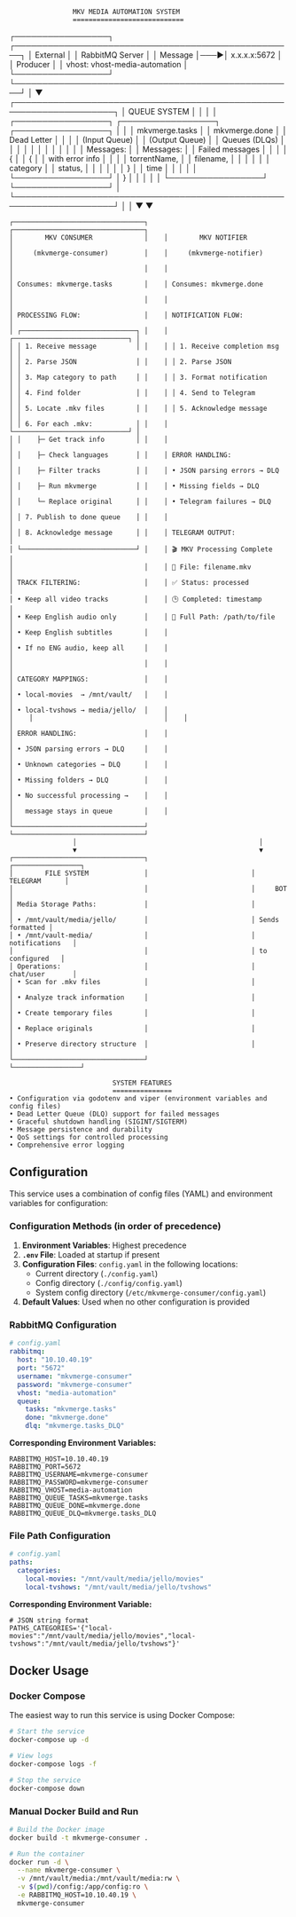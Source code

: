                     MKV MEDIA AUTOMATION SYSTEM
                    ============================

┌─────────────────┐    ┌───────────────────────────────────────────────────┐
│   External      │    │                RabbitMQ Server                    │
│   Message       │───▶│                x.x.x.x:5672                       │
│   Producer      │    │         vhost: vhost-media-automation             │
└─────────────────┘    └───────────────────────────────────────────────────┘
                                              │
                                              ▼
         ┌────────────────────────────────────────────────────────────────────┐
         │                        QUEUE SYSTEM                                │
         │                                                                    │
         │ ┌─────────────────┐    ┌─────────────────┐    ┌─────────────────┐  │
         │ │ mkvmerge.tasks  │    │  mkvmerge.done  │    │ Dead Letter     │  │
         │ │ (Input Queue)   │    │ (Output Queue)  │    │ Queues (DLQs)   │  │
         │ │                 │    │                 │    │                 │  │
         │ │ Messages:       │    │ Messages:       │    │ Failed messages │  │
         │ │ {               │    │ {               │    │ with error info │  │
         │ │   torrentName,  │    │   filename,     │    │                 │  │
         │ │   category      │    │   status,       │    │                 │  │
         │ │ }               │    │   time          │    │                 │  │
         │ └─────────────────┘    │ }               │    │                 │  │
         │                        └─────────────────┘    └─────────────────┘  │
         └────────────────────────────────────────────────────────────────────┘
                    │                              │
                    ▼                              ▼
    
    ┌─────────────────────────────────┐    ┌─────────────────────────────────┐
    │        MKV CONSUMER             │    │        MKV NOTIFIER             │
    │     (mkvmerge-consumer)         │    │     (mkvmerge-notifier)         │
    │                                 │    │                                 │
    │ Consumes: mkvmerge.tasks        │    │ Consumes: mkvmerge.done         │
    │                                 │    │                                 │
    │ PROCESSING FLOW:                │    │ NOTIFICATION FLOW:              │
    │ ┌─────────────────────────────┐ │    │ ┌─────────────────────────────┐ │
    │ │ 1. Receive message          │ │    │ │ 1. Receive completion msg   │ │
    │ │ 2. Parse JSON               │ │    │ │ 2. Parse JSON               │ │
    │ │ 3. Map category to path     │ │    │ │ 3. Format notification      │ │
    │ │ 4. Find folder              │ │    │ │ 4. Send to Telegram         │ │
    │ │ 5. Locate .mkv files        │ │    │ │ 5. Acknowledge message      │ │
    │ │ 6. For each .mkv:           │ │    │ └─────────────────────────────┘ │
    │ │    ├─ Get track info        │ │    │                                 │
    │ │    ├─ Check languages       │ │    │ ERROR HANDLING:                 │
    │ │    ├─ Filter tracks         │ │    │ • JSON parsing errors → DLQ     │
    │ │    ├─ Run mkvmerge          │ │    │ • Missing fields → DLQ          │
    │ │    └─ Replace original      │ │    │ • Telegram failures → DLQ       │
    │ │ 7. Publish to done queue    │ │    │                                 │
    │ │ 8. Acknowledge message      │ │    │ TELEGRAM OUTPUT:                │
    │ └─────────────────────────────┘ │    │ 🎬 MKV Processing Complete      │
    │                                 │    │ 📁 File: filename.mkv           │
    │ TRACK FILTERING:                │    │ ✅ Status: processed            │
    │ • Keep all video tracks         │    │ 🕒 Completed: timestamp         │
    │ • Keep English audio only       │    │ 📂 Full Path: /path/to/file     │
    │ • Keep English subtitles        │    │                                 │
    │ • If no ENG audio, keep all     │    │                                 │
    │                                 │    │                                 │
    │ CATEGORY MAPPINGS:              │    │                                 │
    │ • local-movies  → /mnt/vault/   │    │                                 │
    │ • local-tvshows → media/jello/  │    │                                 │    │                                 │    │                                 │
    │ ERROR HANDLING:                 │    │                                 │
    │ • JSON parsing errors → DLQ     │    │                                 │
    │ • Unknown categories → DLQ      │    │                                 │
    │ • Missing folders → DLQ         │    │                                 │
    │ • No successful processing →    │    │                                 │
    │   message stays in queue        │    │                                 │
    └─────────────────────────────────┘    └─────────────────────────────────┘
                    │                                              │
                    ▼                                              ▼
    ┌─────────────────────────────────┐                          ┌─────────────────┐
    │        FILE SYSTEM              │                          │   TELEGRAM      │
    │                                 │                          │     BOT         │
    │ Media Storage Paths:            │                          │                 │
    │ • /mnt/vault/media/jello/       │                          │ Sends formatted │
    │ • /mnt/vault-media/             │                          │ notifications   │
    │                                 │                          │ to configured   │
    │ Operations:                     │                          │ chat/user       │
    │ • Scan for .mkv files           │                          │                 │
    │ • Analyze track information     │                          │                 │
    │ • Create temporary files        │                          │                 │
    │ • Replace originals             │                          │                 │
    │ • Preserve directory structure  │                          │                 │
    └─────────────────────────────────┘                          └─────────────────┘

                              SYSTEM FEATURES
                              ===============
    • Configuration via godotenv and viper (environment variables and config files)
    • Dead Letter Queue (DLQ) support for failed messages
    • Graceful shutdown handling (SIGINT/SIGTERM)
    • Message persistence and durability
    • QoS settings for controlled processing
    • Comprehensive error logging

## Configuration

This service uses a combination of config files (YAML) and environment variables for configuration:

### Configuration Methods (in order of precedence)

1. **Environment Variables**: Highest precedence
2. **`.env` File**: Loaded at startup if present
3. **Configuration Files**: `config.yaml` in the following locations:
   - Current directory (`./config.yaml`)
   - Config directory (`./config/config.yaml`)
   - System config directory (`/etc/mkvmerge-consumer/config.yaml`)
4. **Default Values**: Used when no other configuration is provided

### RabbitMQ Configuration

```yaml
# config.yaml
rabbitmq:
  host: "10.10.40.19"
  port: "5672"
  username: "mkvmerge-consumer"
  password: "mkvmerge-consumer"
  vhost: "media-automation"
  queue:
    tasks: "mkvmerge.tasks"
    done: "mkvmerge.done"
    dlq: "mkvmerge.tasks_DLQ"
```

**Corresponding Environment Variables:**
```
RABBITMQ_HOST=10.10.40.19
RABBITMQ_PORT=5672
RABBITMQ_USERNAME=mkvmerge-consumer
RABBITMQ_PASSWORD=mkvmerge-consumer
RABBITMQ_VHOST=media-automation
RABBITMQ_QUEUE_TASKS=mkvmerge.tasks
RABBITMQ_QUEUE_DONE=mkvmerge.done
RABBITMQ_QUEUE_DLQ=mkvmerge.tasks_DLQ
```

### File Path Configuration

```yaml
# config.yaml
paths:
  categories:
    local-movies: "/mnt/vault/media/jello/movies"
    local-tvshows: "/mnt/vault/media/jello/tvshows"
```

**Corresponding Environment Variable:**
```
# JSON string format
PATHS_CATEGORIES='{"local-movies":"/mnt/vault/media/jello/movies","local-tvshows":"/mnt/vault/media/jello/tvshows"}'
```

## Docker Usage

### Docker Compose

The easiest way to run this service is using Docker Compose:

```bash
# Start the service
docker-compose up -d

# View logs
docker-compose logs -f

# Stop the service
docker-compose down
```

### Manual Docker Build and Run

```bash
# Build the Docker image
docker build -t mkvmerge-consumer .

# Run the container
docker run -d \
  --name mkvmerge-consumer \
  -v /mnt/vault/media:/mnt/vault/media:rw \
  -v $(pwd)/config:/app/config:ro \
  -e RABBITMQ_HOST=10.10.40.19 \
  mkvmerge-consumer
```